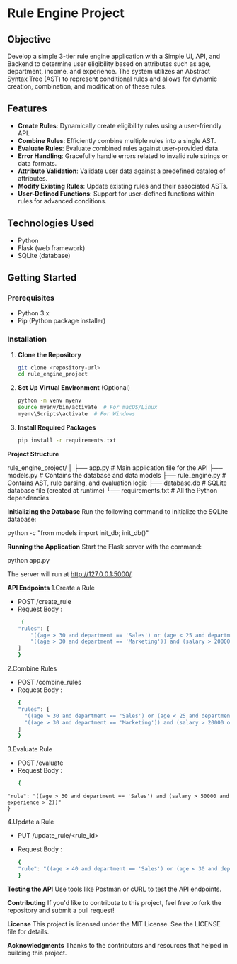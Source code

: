 # Rule Engine Project

## Objective

Develop a simple 3-tier rule engine application with a Simple UI, API, and Backend to determine user eligibility based on attributes such as age, department, income, and experience. The system utilizes an Abstract Syntax Tree (AST) to represent conditional rules and allows for dynamic creation, combination, and modification of these rules.

## Features

- **Create Rules**: Dynamically create eligibility rules using a user-friendly API.
- **Combine Rules**: Efficiently combine multiple rules into a single AST.
- **Evaluate Rules**: Evaluate combined rules against user-provided data.
- **Error Handling**: Gracefully handle errors related to invalid rule strings or data formats.
- **Attribute Validation**: Validate user data against a predefined catalog of attributes.
- **Modify Existing Rules**: Update existing rules and their associated ASTs.
- **User-Defined Functions**: Support for user-defined functions within rules for advanced conditions.

## Technologies Used

- Python
- Flask (web framework)
- SQLite (database)

## Getting Started

### Prerequisites

- Python 3.x
- Pip (Python package installer)

### Installation

1. **Clone the Repository**

   ```bash
   git clone <repository-url>
   cd rule_engine_project

2. **Set Up Virtual Environment** (Optional)

   ```bash
   python -m venv myenv
   source myenv/bin/activate  # For macOS/Linux
   myenv\Scripts\activate  # For Windows

3. **Install Required Packages**

   ```bash
   pip install -r requirements.txt

**Project Structure**

rule_engine_project/
│
├── app.py                 # Main application file for the API
├── models.py              # Contains the database and data models
├── rule_engine.py         # Contains AST, rule parsing, and evaluation logic
├── database.db            # SQLite database file (created at runtime)
└── requirements.txt       # All the Python dependencies

**Initializing the Database**
   Run the following command to initialize the SQLite database:

   python -c "from models import init_db; init_db()"

**Running the Application**
   Start the Flask server with the command:
   
   python app.py

The server will run at http://127.0.0.1:5000/.

**API Endpoints**
 1.Create a Rule

  - POST /create_rule
  - Request Body :
    ```bash
     {
    "rules": [
        "((age > 30 and department == 'Sales') or (age < 25 and department == 'Marketing')) and (salary > 50000 or experience > 5)",
        "((age > 30 and department == 'Marketing')) and (salary > 20000 or experience > 5)"
    ]
    }

 2.Combine Rules

  - POST /combine_rules
  - Request Body :
      ```bash
     {
    "rules": [
        "((age > 30 and department == 'Sales') or (age < 25 and department == 'Marketing')) and (salary > 50000 or experience > 5)",
        "((age > 30 and department == 'Marketing')) and (salary > 20000 or experience > 5)"
    ]
    }

 3.Evaluate Rule

   - POST /evaluate
   - Request Body :
      ```bash
     {
    "rule": "((age > 30 and department == 'Sales') and (salary > 50000 and experience > 2))"
    }

 4.Update a Rule

  - PUT /update_rule/<rule_id>
  - Request Body :

     ```bash
     {
    "rule": "((age > 40 and department == 'Sales') or (age < 30 and department == 'Marketing'))"
    }

**Testing the API**
Use tools like Postman or cURL to test the API endpoints.

**Contributing**
If you'd like to contribute to this project, feel free to fork the repository and submit a pull request!

**License**
This project is licensed under the MIT License. See the LICENSE file for details.

**Acknowledgments**
Thanks to the contributors and resources that helped in building this project.
